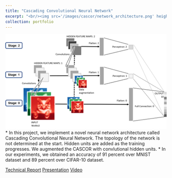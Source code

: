 ```yaml
---
title: "Cascading Convolutional Neural Network"
excerpt: "<br/><img src='/images/cascor/network_architecture.png' height = '200' width='200'>"
collection: portfolio
---
```


<img src="/images/cascor/network_architecture.png">
* In this project, we implement a novel neural network architecture called Cascading Convolutional Neural Network. The topology of the network is not determined at the start. Hidden units are added as the training progresses. We augmented the CASCOR with convlutional hidden units.
* In our experiments, we obtained an accuracy of 91 percent over MNIST dataset and 89 percent over CIFAR-10 dataset.

[Technical Report](https://drive.google.com/file/d/1UzL-2oclYckpPHrDIGeB-kOXJkly0VXg/view?usp=sharing "Technical Report")
[Presentation](https://drive.google.com/file/d/1FScIsGvH8RmUmLHE0XfUDWYJdY89WYYv/view?usp=sharing "Presentation")
[Video](https://www.youtube.com/watch?v=dBDZ6R4_IhE "Video")

